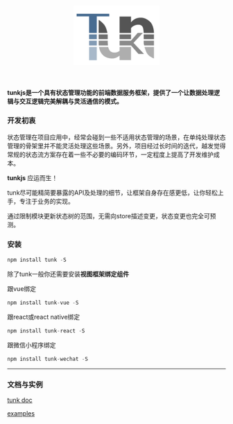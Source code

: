 
<div style="text-align:center; margin-bottom:50px;">
<img style="width: 200px;" src="https://github.com/tunkjs/gitbook-tunkjs/blob/master/img/logo1x.png?raw=true" alt="tunk logo">
</div>


#### tunkjs是一个具有状态管理功能的前端数据服务框架，提供了一个让数据处理逻辑与交互逻辑完美解耦与灵活通信的模式。 

### 开发初衷

状态管理在项目应用中，经常会碰到一些不适用状态管理的场景，在单纯处理状态管理的骨架里并不能灵活处理这些场景。另外，项目经过长时间的迭代，越发觉得常规的状态流方案存在着一些不必要的编码环节，一定程度上提高了开发维护成本。

**tunkjs** 应运而生！

tunk尽可能精简要暴露的API及处理的细节，让框架自身存在感更低，让你轻松上手，专注于业务的实现。

通过限制模块更新状态树的范围，无需向store描述变更，状态变更也完全可预测。

### 安装

````javascript
npm install tunk -S
````
除了tunk一般你还需要安装**视图框架绑定组件**

跟vue绑定

````javascript
npm install tunk-vue -S
````
跟react或react native绑定

````javascript
npm install tunk-react -S
````
跟微信小程序绑定

````javascript
npm install tunk-wechat -S
````

----

### 文档与实例

[tunk doc](https://github.com/tunkjs/gitbook-tunkjs)

[examples](https://github.com/tunkjs/examples)





